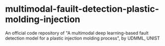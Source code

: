 # multimodal-fauilt-detection-plastic-molding-injection
An official code repository of "A multimodal deep learning-based fault detection model for a plastic injection molding process", by UDMML, UNIST
